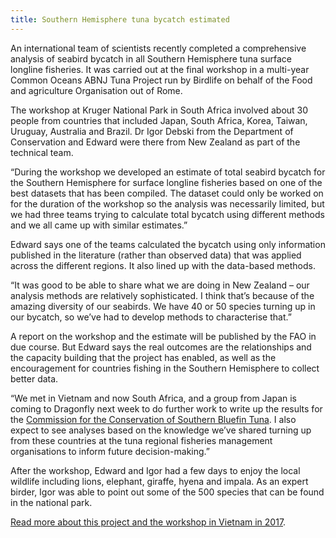 ```yaml
---
title: Southern Hemisphere tuna bycatch estimated
---
```

An international team of scientists recently completed a comprehensive analysis
of seabird bycatch in all Southern Hemisphere tuna surface longline fisheries. It was
carried out at the final workshop in a multi-year Common Oceans ABNJ Tuna
Project run by Birdlife on behalf of the Food and agriculture Organisation out of Rome.

<!--more-->

The workshop at Kruger National Park in South Africa involved about 30 people
from countries that included Japan, South Africa, Korea, Taiwan, Uruguay,
Australia and Brazil. Dr Igor Debski from the Department of Conservation 
and Edward were there from New Zealand as part of the technical team.

“During the workshop we developed an estimate of total seabird bycatch for the
Southern Hemisphere for surface longline fisheries based on one of the best
datasets that has been compiled. The dataset could only be worked on for the
duration of the workshop so the analysis was necessarily limited, but we had
three teams trying to calculate total bycatch using different methods and we all came up
with similar estimates.”

Edward says one of the teams calculated the bycatch using only information
published in the literature (rather than observed data) that was applied across
the different regions. It also lined up with the data-based methods.

“It was good to be able to share what we are doing in New Zealand – our analysis
methods are relatively sophisticated. I think that’s
because of the amazing diversity of our seabirds. We have 40 or 50 species
turning up in our bycatch, so we’ve had to develop methods to characterise that.”

A report on the workshop and the estimate will be published by the FAO in due
course. But Edward says the real outcomes are the relationships and the capacity
building that the project has enabled, as well as the encouragement for
countries fishing in the Southern Hemisphere to collect better data. 

“We met in Vietnam and now South Africa, and a group from Japan is coming to
Dragonfly next week to do further work to write up the results for the
[Commission for the Conservation of Southern Bluefin Tuna](https://www.ccsbt.org/). 
I also expect to see analyses based on the
knowledge we’ve shared turning up from these countries at the tuna regional
fisheries management organisations to inform future decision-making.”

After the workshop, Edward and Igor had a few days to enjoy the local wildlife
including lions, elephant, giraffe, hyena and impala. As an expert birder, Igor
was able to point out some of the 500 species that can be found in the national
park.

[Read more about this project and the workshop in Vietnam in 2017](https://www.dragonfly.co.nz/news/2017-04-19-Vietnam-workshop.html).
